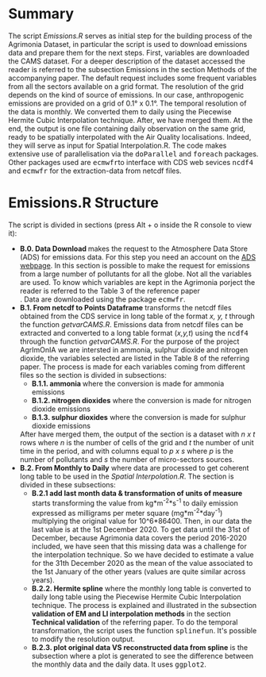 # Summary

The script <i>Emissions.R</i> serves as initial step for the building process of the Agrimonia Dataset, in particular the script is used to download emissions data and prepare them for the next steps. First, variables are downloaded the CAMS dataset. For a deeper description of the dataset accessed the reader is referred to the subsection Emissions in the section Methods of the accompanying paper. The default request includes some frequent variables from all the sectors available on a grid format. The resolution of the grid depends on the kind of source of emissions. In our case, anthropogenic emissions are provided on a grid of 0.1° x 0.1°. The temporal resolution of the data is monthly. We converted them to daily using the Piecewise Hermite Cubic Interpolation technique. After, we have merged them. At the end, the output is one file containing daily observation on the same grid, ready to be spatially interpolated with the Air Quality localisations. Indeed, they will serve as input for Spatial Interpolation.R. The code makes extensive use of parallelisation via the <tt>doParallel</tt> and <tt>foreach</tt> packages. Other packages used are <tt>ecmwfr</tt>to interface with CDS web sevices <tt>ncdf4</tt> and <tt>ecmwfr</tt> for the extraction-data from netcdf files.

# Emissions.R Structure

The script is divided in sections (press Alt + o inside the R console to view it):
<ul>

<li><b>B.0. Data Download </b> makes the request to the Atmosphere Data Store (ADS) for emissions data. For this step you need an account on the <a href="https://atmosphere.copernicus.eu/data">ADS webpage</a>. 
In this section is possible to make the request for emissions from a large number of pollutants for all the globe. Not all the variables are used. To know which variables are kept in the Agrimonia porject the reader is referred to the Table 3 of the reference paper</li>. Data are downloaded using the package <tt>ecmwfr</tt>.

<li><b>B.1. From netcdf to Points Dataframe</b> transforms the netcdf files obtained from the CDS service in long table of the format <i>x, y, t</i> through the function <i>getvarCAMS.R</i>. Emissions data from netcdf files can be extracted and converted to a long table format (<i>x,y,t</i>) using the <tt>ncdf4</tt> through the function <i>getvarCAMS.R</i>. For the purpose of the project AgrImOnIA we are intersted in ammonia, sulphur dioxide and nitrogen dioxide, the variables selected are listed in the Table 8 of the referring paper.
The process is made for each variables coming from different files so the section is divided in subsections:
<ul>
<li><b>B.1.1. ammonia </b> where the conversion is made for ammonia emissions</li>
<li><b>B.1.2. nitrogen dioxides</b> where the conversion is made for nitrogen dioxide emissions</li>
  <li><b>B.1.3. sulphur dioxides</b> where the conversion is made for sulphur dioxide emissions</li>
</ul></li>
After have merged them, the output of the section is a dataset with <i>n x t</i> rows where <i>n</i> is the number of cells of the grid and <i>t</i> the number of unit time in the period, and with columns equal to <i>p x s</i> where <i>p</i> is the number of pollutants and <i>s</i> the number of micro-sectors sources.  

  <li><b>B.2. From Monthly to Daily</b> where data are processed to get coherent long table to be used in the <i>Spatial Interpolation.R</i>. The section is divided in these subsections:
    <ul><li><b>B.2.1 add last month data & transformation of units of measure</b> starts transforming the value from kg*m<sup>-2</sup>*s<sup>-1</sup> to daily emission expressed as milligrams per meter square (mg*m<sup>-2</sup>*day<sup>-1</sup>) multiplying the original value for 10^6*86400. Then, in our data the last value is at the 1st December 2020. To get data until the 31st of December, because Agrimonia data covers the period 2016-2020 included, we have seen that this missing data was a challenge for the interpolation technique. So we have decided to estimate a value for the 31th December 2020 as the mean of the value associated to the 1st January of the other years (values are quite similar across years). </li>
      <li><b>B.2.2. Hermite spline</b> where the monthly long table is converted to daily long table using the Piecewise Hermite Cubic Interpolation technique. 
The process is explained and illustrated in the subsection <b>validation of EM and LI interpolation methods</b> in the section <b>Technical validation</b> of the referring paper.
      To do the temporal transformation, the script uses the function <tt>splinefun</tt>. It's possible to modify the resolution output. 
</li>

<li><b>B.2.3. plot original data VS reconstructed data from spline</b> is the subsection where a plot is generated to see the difference between the monthly data and the daily data. It uses <tt>ggplot2</tt>. </li> </ul>
